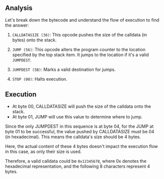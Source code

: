 ## Analysis 

Let's break down the bytecode and understand the flow of execution to find the answer:

1. `CALLDATASIZE (36)`: This opcode pushes the size of the calldata (in bytes) onto the stack.

2. `JUMP (56)`: This opcode alters the program counter to the location specified by the top stack item. It jumps to the location if it's a valid `JUMPDEST`.

3. `JUMPDEST (5B)`: Marks a valid destination for jumps.

4. `STOP (00)`: Halts execution.

## Execution

- At byte 00, CALLDATASIZE will push the size of the calldata onto the stack.
- At byte 01, JUMP will use this value to determine where to jump.

Since the only JUMPDEST in this sequence is at byte 04, for the JUMP at byte 01 to be successful, the value pushed by CALLDATASIZE must be 04 (in hexadecimal). This means the calldata's size should be 4 bytes.

Here, the actual content of these 4 bytes doesn't impact the execution flow in this case, as only their size is used.

Therefore, a valid calldata could be `0x12345678`, where 0x denotes the hexadecimal representation, and the following 8 characters represent 4 bytes.